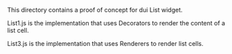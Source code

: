 This directory contains a proof of concept for dui List widget.

List1.js is the implementation that uses Decorators to render the content of a list cell.

List3.js is the implementation that uses Renderers to render list cells.